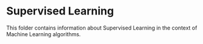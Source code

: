 # Supervised Learning

This folder contains information about Supervised Learning in the context of Machine Learning algorithms.